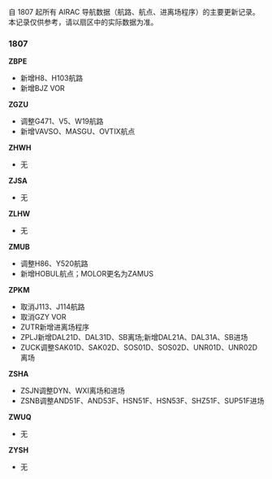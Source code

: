 自 1807 起所有 AIRAC 导航数据（航路、航点、进离场程序）的主要更新记录。
本记录仅供参考，请以扇区中的实际数据为准。

### 1807

**ZBPE**
- 新增H8、H103航路
- 新增BJZ VOR

**ZGZU**
- 调整G471、V5、W19航路
- 新增VAVSO、MASGU、OVTIX航点

**ZHWH**
- 无

**ZJSA**
- 无

**ZLHW**
- 无

**ZMUB**
- 调整H86、Y520航路
- 新增HOBUL航点；MOLOR更名为ZAMUS

**ZPKM**
- 取消J113、J114航路
- 取消GZY VOR
- ZUTR新增进离场程序
- ZPLJ新增DAL21D、DAL31D、SB离场;新增DAL21A、DAL31A、SB进场
- ZUCK调整SAK01D、SAK02D、SOS01D、SOS02D、UNR01D、UNR02D离场

**ZSHA**
- ZSJN调整DYN、WXI离场和进场
- ZSNB调整AND51F、AND53F、HSN51F、HSN53F、SHZ51F、SUP51F进场

**ZWUQ**
- 无

**ZYSH**
- 无
